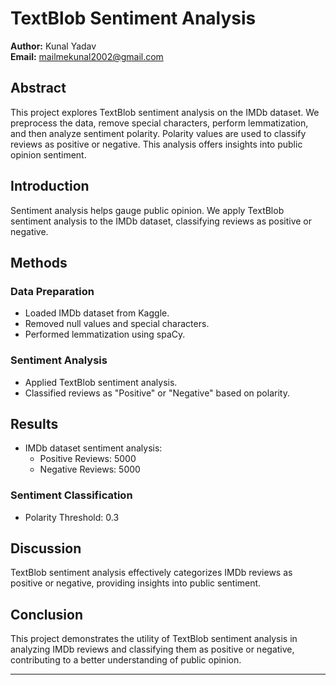 # TextBlob Sentiment Analysis

**Author:** Kunal Yadav  
**Email:** mailmekunal2002@gmail.com

## Abstract

This project explores TextBlob sentiment analysis on the IMDb dataset. We preprocess the data, remove special characters, perform lemmatization, and then analyze sentiment polarity. Polarity values are used to classify reviews as positive or negative. This analysis offers insights into public opinion sentiment.

## Introduction

Sentiment analysis helps gauge public opinion. We apply TextBlob sentiment analysis to the IMDb dataset, classifying reviews as positive or negative.

## Methods

### Data Preparation

- Loaded IMDb dataset from Kaggle.
- Removed null values and special characters.
- Performed lemmatization using spaCy.

### Sentiment Analysis

- Applied TextBlob sentiment analysis.
- Classified reviews as "Positive" or "Negative" based on polarity.

## Results

- IMDb dataset sentiment analysis:
  - Positive Reviews: 5000
  - Negative Reviews: 5000

### Sentiment Classification

- Polarity Threshold: 0.3

## Discussion

TextBlob sentiment analysis effectively categorizes IMDb reviews as positive or negative, providing insights into public sentiment.

## Conclusion

This project demonstrates the utility of TextBlob sentiment analysis in analyzing IMDb reviews and classifying them as positive or negative, contributing to a better understanding of public opinion.

---
